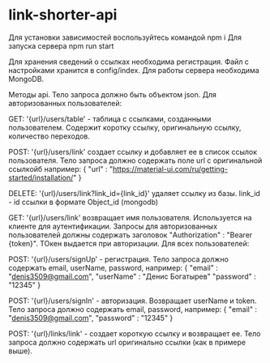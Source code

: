 # link-shorter-api
Для установки зависимостей воспользуйтесь командой npm i
Для запуска сервера npm run start

Для хранения сведений о ссылках необходима регистрация.
Файл с настройками хранится в config/index. 
Для работы сервера необходима MongoDB.

Методы api.
Тело запроса должно быть объектом json.
Для авторизованных пользователей:

GET: '{url}/users/table' - таблица с ссылками, созданными пользователем. 
Содержит коротку ссылку, оригинальную ссылку, количество переходов.

POST:  '{url}/users/link' создает ссылку и добавляет ее в список ссылок пользователя. 
Тело запроса должно содержать поле url с оригинальной ссылкойб например:
{
	"url" : "https://material-ui.com/ru/getting-started/installation/"
}

DELETE:  '{url}/users/link?link_id={link_id}' удаляет ссылку из базы. link_id - id ссылки в формате Object_id (mongodb)
 

GET: '{url}/users/link' возвращает имя пользователя. Используется на клиенте для аутентификации.
Запросы для авторизованных пользователей должны содержать заголовок "Authorization" : "Bearer {token}". ТОкен выдается при авторизации.
Для всех пользователей: 

POST: '{url}/users/signUp' - регистрация. Тело запроса должно содержать email, userName, password, например: 
{
	"email" : "denis3509@gmail.com",
	"userName" : "Денис Богатырев"
	"password" : "12345"
}

POST: '{url}/users/signIn' - авторизация. Возвращает userName и token. Тело запроса должно содержать email, password, например: 
{
	"email" : "denis3509@gmail.com",
	"password" : "12345"
}
 
POST: '{url}/links/link' - создает короткую ссылку и возвращает ее. 
Тело запроса должно содержать url оригинально ссылки (как в примере выше).

